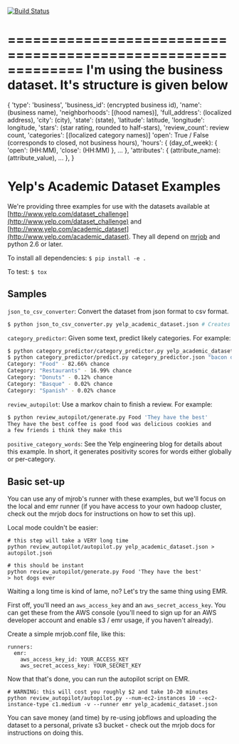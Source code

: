 [![Build Status](https://travis-ci.org/Yelp/dataset-examples.svg)](https://travis-ci.org/Yelp/dataset-examples)

=============================================================
I'm using the business dataset. It's structure is given below
=============================================================
{
    'type': 'business',
    'business_id': (encrypted business id),
    'name': (business name),
    'neighborhoods': [(hood names)],
    'full_address': (localized address),
    'city': (city),
    'state': (state),
    'latitude': latitude,
    'longitude': longitude,
    'stars': (star rating, rounded to half-stars),
    'review_count': review count,
    'categories': [(localized category names)]
    'open': True / False (corresponds to closed, not business hours),
    'hours': {
        (day_of_week): {
            'open': (HH:MM),
            'close': (HH:MM)
        },
        ...
    },
    'attributes': {
        (attribute_name): (attribute_value),
        ...
    },
}

Yelp's Academic Dataset Examples
================================

We're providing three examples for use with the datasets available at [http://www.yelp.com/dataset_challenge](http://www.yelp.com/dataset_challenge) and
[http://www.yelp.com/academic_dataset](http://www.yelp.com/academic_dataset). They all depend on
[mrjob](https://github.com/Yelp/mrjob) and python 2.6 or later.

To install all dependencies: `$ pip install -e .`

To test: `$ tox`

Samples
------------

`json_to_csv_converter`: Convert the dataset from json format to csv format.

```bash
$ python json_to_csv_converter.py yelp_academic_dataset.json # Creates yelp_academic_dataset.csv
```

`category_predictor`: Given some text, predict likely categories. For example:

```bash
$ python category_predictor/category_predictor.py yelp_academic_dataset.json > category_predictor.json
$ python category_predictor/predict.py category_predictor.json "bacon donut"
Category: "Food" - 82.66% chance
Category: "Restaurants" - 16.99% chance
Category: "Donuts" - 0.12% chance
Category: "Basque" - 0.02% chance
Category: "Spanish" - 0.02% chance
```

`review_autopilot`: Use a markov chain to finish a review. For
example:

```bash
$ python review_autopilot/generate.py Food 'They have the best'
They have the best coffee is good food was delicious cookies and
a few friends i think they make this
```

`positive_category_words`: See the Yelp engineering blog for
details about this example. In short, it generates positivity
scores for words either globally or per-category.

Basic set-up
------------

You can use any of mjrob's runner with these examples, but we'll focus
on the local and emr runner (if you have access to your own hadoop
cluster, check out the mrjob docs for instructions on how to set this
up).

Local mode couldn't be easier:

    # this step will take a VERY long time
    python review_autopilot/autopilot.py yelp_academic_dataset.json > autopilot.json

    # this should be instant
	python review_autopilot/generate.py Food 'They have the best'
	> hot dogs ever

Waiting a long time is kind of lame, no? Let's try the same thing
using EMR.

First off, you'll need an `aws_access_key` and an
`aws_secret_access_key`. You can get these from the AWS console
(you'll need to sign up for an AWS developer account and enable s3 /
emr usage, if you haven't already).

Create a simple mrjob.conf file, like this:

    runners:
      emr:
        aws_access_key_id: YOUR_ACCESS_KEY
        aws_secret_access_key: YOUR_SECRET_KEY

Now that that's done, you can run the autopilot script on EMR.

    # WARNING: this will cost you roughly $2 and take 10-20 minutes
	python review_autopilot/autopilot.py --num-ec2-instances 10 --ec2-instance-type c1.medium -v --runner emr yelp_academic_dataset.json


You can save money (and time) by re-using jobflows and uploading the
dataset to a personal, private s3 bucket - check out the mrjob docs for
instructions on doing this.
